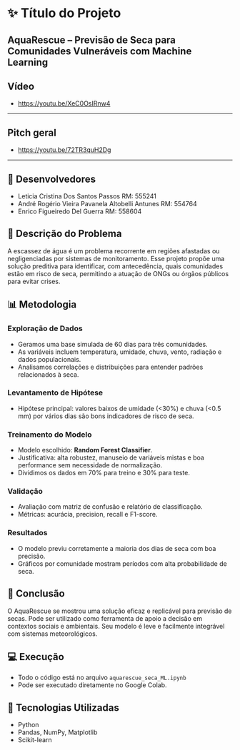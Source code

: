 # ✨ Título do Projeto
**AquaRescue – Previsão de Seca para Comunidades Vulneráveis com Machine Learning**
---
## Vídeo
* https://youtu.be/XeC0OsIRnw4

---
## Pitch geral
* https://youtu.be/72TR3quH2Dg

---
## 👥 Desenvolvedores

- Leticia Cristina Dos Santos Passos RM: 555241
- André Rogério Vieira Pavanela Altobelli Antunes RM: 554764
- Enrico Figueiredo Del Guerra RM: 558604

## 📆 Descrição do Problema
A escassez de água é um problema recorrente em regiões afastadas ou negligenciadas por sistemas de monitoramento. 
Esse projeto propõe uma solução preditiva para identificar, com antecedência, quais comunidades estão em risco de seca, permitindo a atuação de ONGs ou órgãos públicos para evitar crises.

## 📊 Metodologia

### Exploração de Dados
- Geramos uma base simulada de 60 dias para três comunidades.
- As variáveis incluem temperatura, umidade, chuva, vento, radiação e dados populacionais.
- Analisamos correlações e distribuições para entender padrões relacionados à seca.

### Levantamento de Hipótese
- Hipótese principal: valores baixos de umidade (<30%) e chuva (<0.5 mm) por vários dias são bons indicadores de risco de seca.

### Treinamento do Modelo
- Modelo escolhido: **Random Forest Classifier**.
- Justificativa: alta robustez, manuseio de variáveis mistas e boa performance sem necessidade de normalização.
- Dividimos os dados em 70% para treino e 30% para teste.

### Validação
- Avaliação com matriz de confusão e relatório de classificação.
- Métricas: acurácia, precision, recall e F1-score.

### Resultados
- O modelo previu corretamente a maioria dos dias de seca com boa precisão.
- Gráficos por comunidade mostram períodos com alta probabilidade de seca.

## 🧰 Conclusão
O AquaRescue se mostrou uma solução eficaz e replicável para previsão de secas.
Pode ser utilizado como ferramenta de apoio a decisão em contextos sociais e ambientais. Seu modelo é leve e facilmente integrável com sistemas meteorológicos.

## 💻 Execução
- Todo o código está no arquivo `aquarescue_seca_ML.ipynb`
- Pode ser executado diretamente no Google Colab.

## 📑 Tecnologias Utilizadas
- Python
- Pandas, NumPy, Matplotlib
- Scikit-learn
